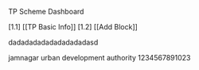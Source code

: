 TP Scheme Dashboard

[1.1] [[TP Basic Info]]
[1.2] [[Add Block]]










dadadadadadadadadadasd


jamnagar urban development authority 1234567891023